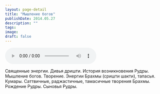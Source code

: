 ```yaml
---
layout: page-detail
title: "Мышление богов"
publishDate: 2014.05.27
description: ""
tags:
image:
draft: false
---
```


<audio title="2014.05.27 - Мышление богов.mp3" src="https://filer-api.advayta.org/v1.0/public/files/72839" controls=""></audio>

 Священные энергии. Дивья дришти. История возникновения Рудры. Мышление богов. Творение. Энергии Брахмы (сришти шакти), тапасья. Кумары. Саттвичные, раджастичные, тамасичные творения Брахмы. Рождение Рудры. Сыновья Рудры. 

  
